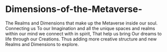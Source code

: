 # Dimensions-of-the-Metaverse-
The Realms and Dimensions that make up 
the Metaverse inside our soul. Connecting us
To our Imagination and all 
the unique spaces and realms within our mind 
we connect with in spirit, That help us bring
Our dreams to life through our Creations.
Thus adding more creative structure and new 
Realms and Dimensions to explore. 

